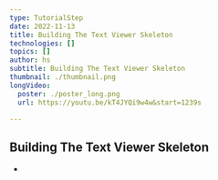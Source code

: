 ```yaml
---
type: TutorialStep
date: 2022-11-13
title: Building The Text Viewer Skeleton
technologies: []
topics: []
author: hs
subtitle: Building The Text Viewer Skeleton
thumbnail: ./thumbnail.png
longVideo:
  poster: ./poster_long.png
  url: https://youtu.be/kT4JYQi9w4w&start=1239s

---
```


## Building The Text Viewer Skeleton

-
